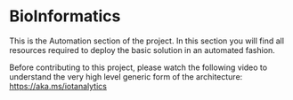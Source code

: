 # BioInformatics
This is the Automation section of the project.  In this section you will find all resources required to deploy
the basic solution in an automated fashion.

Before contributing to this project, please watch the following video to understand the very high 
level generic form of the architecture: https://aka.ms/iotanalytics 

